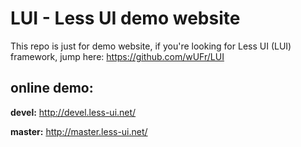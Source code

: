 # LUI - Less UI demo website
This repo is just for demo website, if you're looking for Less UI (LUI) framework, jump here: https://github.com/wUFr/LUI

## online demo:

**devel:**
http://devel.less-ui.net/

**master:**
http://master.less-ui.net/